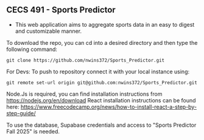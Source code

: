 ## CECS 491 - Sports Predictor

- This web application aims to aggregate sports data in an easy to digest and customizable manner.

To download the repo, you can cd into a desired directory and then type the following command:

```
git clone https://github.com/nwins372/Sports_Predictor.git
```

For Devs: To push to repository connect it with your local instance using:
```
git remote set-url origin git@github.com:nwins372/Sports_Predictor.git
```


Node.Js is required, you can find installation instructions from https://nodejs.org/en/download
React installation instructions can be found here: https://www.freecodecamp.org/news/how-to-install-react-a-step-by-step-guide/

To use the database, Supabase credentials and access to "Sports Predictor Fall 2025" is needed.
